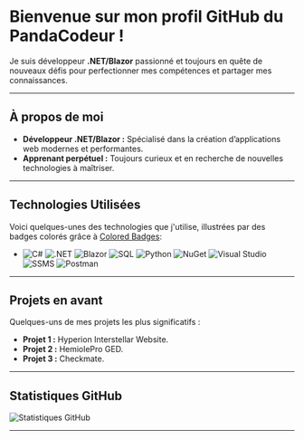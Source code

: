 
# Bienvenue sur mon profil GitHub du PandaCodeur !  
Je suis développeur **.NET/Blazor** passionné et toujours en quête de nouveaux défis pour perfectionner mes compétences et partager mes connaissances.

---

## À propos de moi

- **Développeur .NET/Blazor :** Spécialisé dans la création d’applications web modernes et performantes.  
- **Apprenant perpétuel :** Toujours curieux et en recherche de nouvelles technologies à maîtriser.  

---

## Technologies Utilisées

Voici quelques-unes des technologies que j'utilise, illustrées par des badges colorés grâce à [Colored Badges](https://github.com/MikeCodesDotNET/ColoredBadges):

- ![C#](https://img.shields.io/badge/C%23-239120?style=for-the-badge&logo=c-sharp&logoColor=white)  ![.NET](https://img.shields.io/badge/.NET-512BD4?style=for-the-badge&logo=.net&logoColor=white)  ![Blazor](https://img.shields.io/badge/Blazor-512BD4?style=for-the-badge&logo=blazor&logoColor=white)  ![SQL](https://img.shields.io/badge/SQL-4479A1?style=for-the-badge&logo=postgresql&logoColor=white)   ![Python](https://img.shields.io/badge/Python-3776AB?style=for-the-badge&logo=python&logoColor=white)  ![NuGet](https://img.shields.io/badge/NuGet-FF6600?style=for-the-badge&logo=nuget&logoColor=white)  ![Visual Studio](https://img.shields.io/badge/Visual%20Studio-5C2D91?style=for-the-badge&logo=visual-studio&logoColor=white)  ![SSMS](https://img.shields.io/badge/SSMS-CC2927?style=for-the-badge&logo=sql-server&logoColor=white)  ![Postman](https://img.shields.io/badge/Postman-FF6C37?style=for-the-badge&logo=postman&logoColor=white)

---

## Projets en avant

Quelques-uns de mes projets les plus significatifs :
- **Projet 1 :** Hyperion Interstellar Website.
- **Projet 2 :** HemiolePro GED.
- **Projet 3 :** Checkmate.

---

## Statistiques GitHub

![Statistiques GitHub](https://github-readme-stats.vercel.app/api?username=Lightnyng83&show_icons=true&theme=radical)

---

